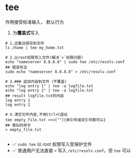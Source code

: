 # tee
作用接受标准输入，
默认行为
1. 为**覆盖式**写入
```shell
# 1.边看边保存到文件
ls /home | tee my_home.txt

# 2.以root权限写入文件(解决`>`权限问题)
echo "nameserver 8.8.8.8" | sudo tee /etc/resolv.conf
## 错误写法
sudo echo "nameserver 8.8.8.8" > /etc/resolv.conf

# 3.### 追加内容到文件（不覆盖)
echo "log entry 1" | tee -a logfile.txt
echo "log entry 2" | tee -a logfile.txt
## result logfile.txt的内容
log entry 1
log entry 2

# 4.清空文件内容,不用Ctrl+C退出
tee empty_file.txt <<<[""]{单引号或双引号都可以}
## 类似的命令
> empty_file.txt
 
```
- ✅ `sudo tee` 以 root 权限写入受保护文件
- ✅ 普通用户无法直接 `>` 写入 `/etc/resolv.conf`，但 `tee` 可以